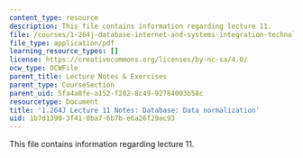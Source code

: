 ```yaml
---
content_type: resource
description: This file contains information regarding lecture 11.
file: /courses/1-264j-database-internet-and-systems-integration-technologies-fall-2013/1b7d13903f410ba76b7be6a26f29ac93_MIT1_264JF13_lect_11.pdf
file_type: application/pdf
learning_resource_types: []
license: https://creativecommons.org/licenses/by-nc-sa/4.0/
ocw_type: OCWFile
parent_title: Lecture Notes & Exercises
parent_type: CourseSection
parent_uid: 5fa4a8fe-a152-f202-8c49-92784003b58c
resourcetype: Document
title: '1.264J Lecture 11 Notes: Database: Data normalization'
uid: 1b7d1390-3f41-0ba7-6b7b-e6a26f29ac93
---
```

This file contains information regarding lecture 11.